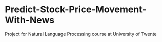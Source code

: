 # Predict-Stock-Price-Movement-With-News
Project for Natural Language Processing course at University of Twente

